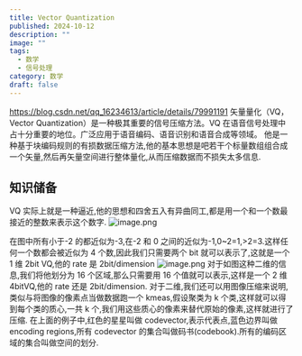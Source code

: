 ```yaml
---
title: Vector Quantization
published: 2024-10-12
description: ""
image: ""
tags:
  - 数学
  - 信号处理
category: 数学
draft: false
---
```


https://blog.csdn.net/qq_16234613/article/details/79991191
矢量量化（VQ，Vector Quantization）是一种极其重要的信号压缩方法。VQ 在语音信号处理中占十分重要的地位。广泛应用于语音编码、语音识别和语音合成等领域。
他是一种基于块编码规则的有损数据压缩方法,他的基本思想是吧若干个标量数组组合成一个矢量,然后再矢量空间进行整体量化,从而压缩数据而不损失太多信息.

## 知识储备

VQ 实际上就是一种逼近,他的思想和四舍五入有异曲同工,都是用一个和一个数最接近的整数来表示这个数字.
![image.png](https://picture-bed-1325530970.cos.ap-nanjing.myqcloud.com/20241012140113.png)

在图中所有小于-2 的都近似为-3,在-2 和 0 之间的近似为-1,0~2=1,>2=3.这样任何一个数都会被近似为 4 个数,因此我们只需要两个 bit 就可以表示了,这就是一个 1 维 2bit VQ,他的 rate 是 2bit/dimension
![image.png](https://picture-bed-1325530970.cos.ap-nanjing.myqcloud.com/20241012140300.png)
对于如图这种二维的信息,我们将他划分为 16 个区域,那么只需要用 16 个值就可以表示,这样是一个 2 维 4bitVQ,他的 rate 还是 2bit/dimension.
对于二维,我们还可以用图像压缩来说明,类似与将图像的像素点当做数据跑一个 kmeas,假设聚类为 k 个类,这样就可以得到每个类的质心,一共 k 个,我们用这些质心的像素来替代原始的像素,这样就进行了压缩.
在上面的例子中,红色的星星叫做 codevector,表示代表点,蓝色边界叫做 encoding regions,所有 codevector 的集合叫做码书(codebook).所有的编码区域的集合叫做空间的划分.
